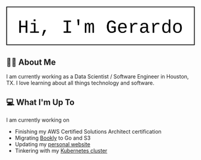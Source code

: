 ![Hi' I'm Gerardo](image.png)

## 🧑‍🦱 About Me
I am currently working as a Data Scientist / Software Engineer in Houston, TX. I love learning about all things technology and software. 

## 💻 What I'm Up To
I am currently working on
- Finishing my AWS Certified Solutions Architect certification
- Migrating [Bookly](https://github.com/Salazar-99/Bookly/tree/go-s3-migration) to Go and S3
- Updating my [personal website](https://github.com/Salazar-99/Personal-Website)
- Tinkering with my [Kubernetes cluster](https://github.com/Salazar-99/Athena)

    


